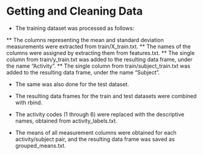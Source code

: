 # Getting and Cleaning Data

* The training dataset was processed as follows:

** The columns representing the mean and standard deviation measurements were extracted from train/X_train.txt.
** The names of the columns were assigned by extracting them from features.txt.
** The single column from train/y_train.txt was added to the resulting data frame, under the name “Activity”.
** The single column from train/subject_train.txt was added to the resulting data frame, under the name “Subject”.

* The same was also done for the test dataset.

* The resulting data frames for the train and test datasets were combined with rbind.

* The activity codes (1 through 6) were replaced with the descriptive names, obtained from activity_labels.txt.

* The means of all measurement columns were obtained for each activity/subject pair, and the resulting data frame was saved as grouped_means.txt.
